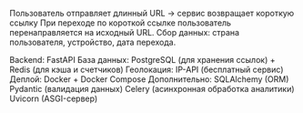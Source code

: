 Пользователь отправляет длинный URL → сервис возвращает короткую ссылку
При переходе по короткой ссылке пользователь перенаправляется на исходный URL.
Сбор данных: страна пользователя, устройство, дата перехода.

Backend: FastAPI
База данных: PostgreSQL (для хранения ссылок) + Redis (для кэша и счетчиков)
Геолокация: IP-API (бесплатный сервис)
Деплой: Docker + Docker Compose
Дополнительно:
SQLAlchemy (ORM)
Pydantic (валидация данных)
Celery (асинхронная обработка аналитики)
Uvicorn (ASGI-сервер)
